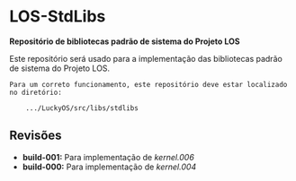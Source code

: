 # LOS-StdLibs #
**Repositório de bibliotecas padrão de sistema do Projeto LOS**

Este repositório será usado para a implementação das bibliotecas padrão de sistema do Projeto LOS.

```
Para um correto funcionamento, este repositório deve estar localizado no diretório:

	.../LuckyOS/src/libs/stdlibs
```

## Revisões ##

* **build-001:** Para implementação de *kernel.006*
* **build-000:** Para implementação de *kernel.004*
